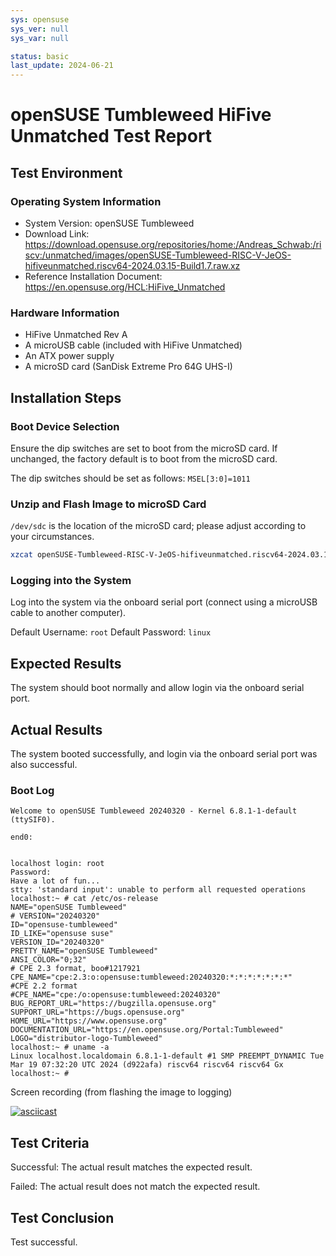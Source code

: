 ```yaml
---
sys: opensuse
sys_ver: null
sys_var: null

status: basic
last_update: 2024-06-21
---
```


# openSUSE Tumbleweed HiFive Unmatched Test Report

## Test Environment

### Operating System Information

- System Version: openSUSE Tumbleweed
- Download Link: <https://download.opensuse.org/repositories/home:/Andreas_Schwab:/riscv:/unmatched/images/openSUSE-Tumbleweed-RISC-V-JeOS-hifiveunmatched.riscv64-2024.03.15-Build1.7.raw.xz>
- Reference Installation Document: <https://en.opensuse.org/HCL:HiFive_Unmatched>

### Hardware Information

- HiFive Unmatched Rev A
- A microUSB cable (included with HiFive Unmatched)
- An ATX power supply
- A microSD card (SanDisk Extreme Pro 64G UHS-I)

## Installation Steps

### Boot Device Selection

Ensure the dip switches are set to boot from the microSD card. If unchanged, the factory default is to boot from the microSD card.

The dip switches should be set as follows: `MSEL[3:0]=1011`

### Unzip and Flash Image to microSD Card

`/dev/sdc` is the location of the microSD card; please adjust according to your circumstances.

```bash
xzcat openSUSE-Tumbleweed-RISC-V-JeOS-hifiveunmatched.riscv64-2024.03.15-Build1.7.raw.xz | sudo dd bs=4M of=/dev/sdc iflag=fullblock status=progress
```

### Logging into the System

Log into the system via the onboard serial port (connect using a microUSB cable to another computer).

Default Username: `root`
Default Password: `linux`

## Expected Results

The system should boot normally and allow login via the onboard serial port.

## Actual Results

The system booted successfully, and login via the onboard serial port was also successful.

### Boot Log

```log
Welcome to openSUSE Tumbleweed 20240320 - Kernel 6.8.1-1-default (ttySIF0).                                                         
                                                                                                                                    
end0:                                                                                                                               
                                                                                                                                    
                                                                                                                                    
localhost login: root                                                                                                               
Password:                                                                                                                           
Have a lot of fun...                                                                                                                
stty: 'standard input': unable to perform all requested operations                                                                  
localhost:~ # cat /etc/os-release                                                                                                   
NAME="openSUSE Tumbleweed"                                                                                                          
# VERSION="20240320"                                                                                                                
ID="opensuse-tumbleweed"                                                                                                            
ID_LIKE="opensuse suse"                                                                                                             
VERSION_ID="20240320"                                                                                                               
PRETTY_NAME="openSUSE Tumbleweed"                                                                                                   
ANSI_COLOR="0;32"                                                                                                                   
# CPE 2.3 format, boo#1217921                                                                                                       
CPE_NAME="cpe:2.3:o:opensuse:tumbleweed:20240320:*:*:*:*:*:*:*"                                                                     
#CPE 2.2 format                                                                                                                     
#CPE_NAME="cpe:/o:opensuse:tumbleweed:20240320"                                                                                     
BUG_REPORT_URL="https://bugzilla.opensuse.org"                                                                                      
SUPPORT_URL="https://bugs.opensuse.org"                                                                                             
HOME_URL="https://www.opensuse.org"                                                                                                 
DOCUMENTATION_URL="https://en.opensuse.org/Portal:Tumbleweed"                                                                       
LOGO="distributor-logo-Tumbleweed"
localhost:~ # uname -a                                                                                                              
Linux localhost.localdomain 6.8.1-1-default #1 SMP PREEMPT_DYNAMIC Tue Mar 19 07:32:20 UTC 2024 (d922afa) riscv64 riscv64 riscv64 Gx
localhost:~ # 
```

Screen recording (from flashing the image to logging)

[![asciicast](https://asciinema.org/a/Yq2qb4xYNEMzUBxIcUkdyI2pp.svg)](https://asciinema.org/a/Yq2qb4xYNEMzUBxIcUkdyI2pp)

## Test Criteria

Successful: The actual result matches the expected result.

Failed: The actual result does not match the expected result.

## Test Conclusion

Test successful.
